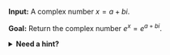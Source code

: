 **Input:** A complex number $x = a + bi$.

**Goal:** Return the complex number $e^x = e^{a + bi}$.

<details>
  <summary><b>Need a hint?</b></summary>
  Q# namespace <code>Microsoft.Quantum.Math</code> includes a function <code>E()</code> that returns the value of the constant $e$.
</details>
